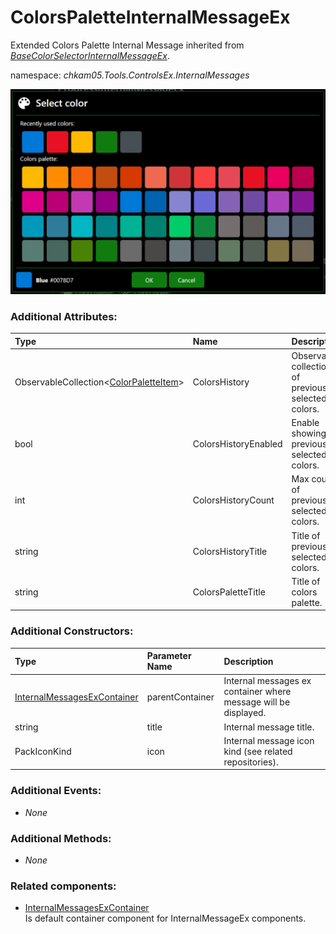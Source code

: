 # ColorsPaletteInternalMessageEx
Extended Colors Palette Internal Message inherited from _[BaseColorSelectorInternalMessageEx](BaseColorSelectorInternalMessageEx.md)_.

namespace: _chkam05.Tools.ControlsEx.InternalMessages_

![ColorsPaletteInternalMessageEx Example (Images/ColorsPaletteInternalMessageEx.png)](../Images/ColorsPaletteInternalMessageEx.png)

### Additional Attributes:

| Type                                   | Name                 | Description |
|:---------------------------------------|:---------------------|:------------|
| ObservableCollection<[ColorPaletteItem](ColorPaletteItem.md)> | ColorsHistory | Observable collection of previously selected colors. |
| bool                                   | ColorsHistoryEnabled | Enable showing previously selected colors. |
| int                                    | ColorsHistoryCount   | Max count of previously selected colors. |
| string                                 | ColorsHistoryTitle   | Title of previously selected colors. |
| string                                 | ColorsPaletteTitle   | Title of colors palette. |

### Additional Constructors:

| Type                  | Parameter Name | Description |
|:----------------------|:---------------|:------------|
| [InternalMessagesExContainer](InternalMessagesExContainer.md) | parentContainer | Internal messages ex container where message will be displayed. |
| string                | title          | Internal message title. |
| PackIconKind          | icon           | Internal message icon kind (see related repositories). |

### Additional Events:

- _None_

### Additional Methods:

- _None_

### Related components:

- [InternalMessagesExContainer](InternalMessagesExContainer.md)  
Is default container component for InternalMessageEx components.
